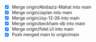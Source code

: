 - [x] Merge origin/Abdiaziz-Mahat into main
- [x] Merge origin/Jaylan into main
- [x] Merge origin/Joy-12-26 into main
- [x] Merge origin/beckham-db into main
- [x] Merge origin/fidel.UI into main
- [x] Push merged main to origin/main

